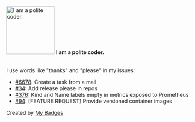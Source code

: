 <img src="https://my-badges.github.io/my-badges/polite-coder.png" alt="I am a polite coder." title="I am a polite coder." width="128">
<strong>I am a polite coder.</strong>
<br><br>

I use words like "thanks" and "please" in my issues:

- <a href="https://github.com/nextcloud/mail/issues/6678">#6678</a>: Create a task from a mail
- <a href="https://github.com/snyssen/personal-website/issues/34">#34</a>: Add release please in repos
- <a href="https://github.com/kyverno/policy-reporter/issues/376">#376</a>: Kind and Name labels empty in metrics exposed to Prometheus
- <a href="https://github.com/ellite/Wallos/issues/94">#94</a>: [FEATURE REQUEST] Provide versioned container images


Created by <a href="https://github.com/my-badges/my-badges">My Badges</a>